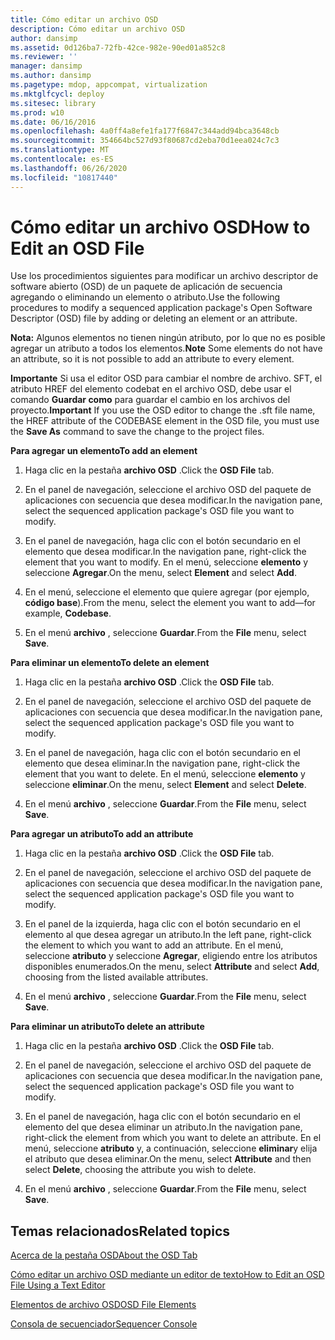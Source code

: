 ```yaml
---
title: Cómo editar un archivo OSD
description: Cómo editar un archivo OSD
author: dansimp
ms.assetid: 0d126ba7-72fb-42ce-982e-90ed01a852c8
ms.reviewer: ''
manager: dansimp
ms.author: dansimp
ms.pagetype: mdop, appcompat, virtualization
ms.mktglfcycl: deploy
ms.sitesec: library
ms.prod: w10
ms.date: 06/16/2016
ms.openlocfilehash: 4a0ff4a8efe1fa177f6847c344add94bca3648cb
ms.sourcegitcommit: 354664bc527d93f80687cd2eba70d1eea024c7c3
ms.translationtype: MT
ms.contentlocale: es-ES
ms.lasthandoff: 06/26/2020
ms.locfileid: "10817440"
---
```

# <span data-ttu-id="ff739-103">Cómo editar un archivo OSD</span><span class="sxs-lookup"><span data-stu-id="ff739-103">How to Edit an OSD File</span></span>


<span data-ttu-id="ff739-104">Use los procedimientos siguientes para modificar un archivo descriptor de software abierto (OSD) de un paquete de aplicación de secuencia agregando o eliminando un elemento o atributo.</span><span class="sxs-lookup"><span data-stu-id="ff739-104">Use the following procedures to modify a sequenced application package's Open Software Descriptor (OSD) file by adding or deleting an element or an attribute.</span></span>

<span data-ttu-id="ff739-105">**Nota:**  Algunos elementos no tienen ningún atributo, por lo que no es posible agregar un atributo a todos los elementos.</span><span class="sxs-lookup"><span data-stu-id="ff739-105">**Note** Some elements do not have an attribute, so it is not possible to add an attribute to every element.</span></span>

 

<span data-ttu-id="ff739-106">**Importante**  Si usa el editor OSD para cambiar el nombre de archivo. SFT, el atributo HREF del elemento codebat en el archivo OSD, debe usar el comando **Guardar como** para guardar el cambio en los archivos del proyecto.</span><span class="sxs-lookup"><span data-stu-id="ff739-106">**Important** If you use the OSD editor to change the .sft file name, the HREF attribute of the CODEBASE element in the OSD file, you must use the **Save As** command to save the change to the project files.</span></span>

 

**<span data-ttu-id="ff739-107">Para agregar un elemento</span><span class="sxs-lookup"><span data-stu-id="ff739-107">To add an element</span></span>**

1.  <span data-ttu-id="ff739-108">Haga clic en la pestaña **archivo OSD** .</span><span class="sxs-lookup"><span data-stu-id="ff739-108">Click the **OSD File** tab.</span></span>

2.  <span data-ttu-id="ff739-109">En el panel de navegación, seleccione el archivo OSD del paquete de aplicaciones con secuencia que desea modificar.</span><span class="sxs-lookup"><span data-stu-id="ff739-109">In the navigation pane, select the sequenced application package's OSD file you want to modify.</span></span>

3.  <span data-ttu-id="ff739-110">En el panel de navegación, haga clic con el botón secundario en el elemento que desea modificar.</span><span class="sxs-lookup"><span data-stu-id="ff739-110">In the navigation pane, right-click the element that you want to modify.</span></span> <span data-ttu-id="ff739-111">En el menú, seleccione **elemento** y seleccione **Agregar**.</span><span class="sxs-lookup"><span data-stu-id="ff739-111">On the menu, select **Element** and select **Add**.</span></span>

4.  <span data-ttu-id="ff739-112">En el menú, seleccione el elemento que quiere agregar (por ejemplo, **código base**).</span><span class="sxs-lookup"><span data-stu-id="ff739-112">From the menu, select the element you want to add—for example, **Codebase**.</span></span>

5.  <span data-ttu-id="ff739-113">En el menú **archivo** , seleccione **Guardar**.</span><span class="sxs-lookup"><span data-stu-id="ff739-113">From the **File** menu, select **Save**.</span></span>

**<span data-ttu-id="ff739-114">Para eliminar un elemento</span><span class="sxs-lookup"><span data-stu-id="ff739-114">To delete an element</span></span>**

1.  <span data-ttu-id="ff739-115">Haga clic en la pestaña **archivo OSD** .</span><span class="sxs-lookup"><span data-stu-id="ff739-115">Click the **OSD File** tab.</span></span>

2.  <span data-ttu-id="ff739-116">En el panel de navegación, seleccione el archivo OSD del paquete de aplicaciones con secuencia que desea modificar.</span><span class="sxs-lookup"><span data-stu-id="ff739-116">In the navigation pane, select the sequenced application package's OSD file you want to modify.</span></span>

3.  <span data-ttu-id="ff739-117">En el panel de navegación, haga clic con el botón secundario en el elemento que desea eliminar.</span><span class="sxs-lookup"><span data-stu-id="ff739-117">In the navigation pane, right-click the element that you want to delete.</span></span> <span data-ttu-id="ff739-118">En el menú, seleccione **elemento** y seleccione **eliminar**.</span><span class="sxs-lookup"><span data-stu-id="ff739-118">On the menu, select **Element** and select **Delete**.</span></span>

4.  <span data-ttu-id="ff739-119">En el menú **archivo** , seleccione **Guardar**.</span><span class="sxs-lookup"><span data-stu-id="ff739-119">From the **File** menu, select **Save**.</span></span>

**<span data-ttu-id="ff739-120">Para agregar un atributo</span><span class="sxs-lookup"><span data-stu-id="ff739-120">To add an attribute</span></span>**

1.  <span data-ttu-id="ff739-121">Haga clic en la pestaña **archivo OSD** .</span><span class="sxs-lookup"><span data-stu-id="ff739-121">Click the **OSD File** tab.</span></span>

2.  <span data-ttu-id="ff739-122">En el panel de navegación, seleccione el archivo OSD del paquete de aplicaciones con secuencia que desea modificar.</span><span class="sxs-lookup"><span data-stu-id="ff739-122">In the navigation pane, select the sequenced application package's OSD file you want to modify.</span></span>

3.  <span data-ttu-id="ff739-123">En el panel de la izquierda, haga clic con el botón secundario en el elemento al que desea agregar un atributo.</span><span class="sxs-lookup"><span data-stu-id="ff739-123">In the left pane, right-click the element to which you want to add an attribute.</span></span> <span data-ttu-id="ff739-124">En el menú, seleccione **atributo** y seleccione **Agregar**, eligiendo entre los atributos disponibles enumerados.</span><span class="sxs-lookup"><span data-stu-id="ff739-124">On the menu, select **Attribute** and select **Add**, choosing from the listed available attributes.</span></span>

4.  <span data-ttu-id="ff739-125">En el menú **archivo** , seleccione **Guardar**.</span><span class="sxs-lookup"><span data-stu-id="ff739-125">From the **File** menu, select **Save**.</span></span>

**<span data-ttu-id="ff739-126">Para eliminar un atributo</span><span class="sxs-lookup"><span data-stu-id="ff739-126">To delete an attribute</span></span>**

1.  <span data-ttu-id="ff739-127">Haga clic en la pestaña **archivo OSD** .</span><span class="sxs-lookup"><span data-stu-id="ff739-127">Click the **OSD File** tab.</span></span>

2.  <span data-ttu-id="ff739-128">En el panel de navegación, seleccione el archivo OSD del paquete de aplicaciones con secuencia que desea modificar.</span><span class="sxs-lookup"><span data-stu-id="ff739-128">In the navigation pane, select the sequenced application package's OSD file you want to modify.</span></span>

3.  <span data-ttu-id="ff739-129">En el panel de navegación, haga clic con el botón secundario en el elemento del que desea eliminar un atributo.</span><span class="sxs-lookup"><span data-stu-id="ff739-129">In the navigation pane, right-click the element from which you want to delete an attribute.</span></span> <span data-ttu-id="ff739-130">En el menú, seleccione **atributo** y, a continuación, seleccione **eliminar**y elija el atributo que desea eliminar.</span><span class="sxs-lookup"><span data-stu-id="ff739-130">On the menu, select **Attribute** and then select **Delete**, choosing the attribute you wish to delete.</span></span>

4.  <span data-ttu-id="ff739-131">En el menú **archivo** , seleccione **Guardar**.</span><span class="sxs-lookup"><span data-stu-id="ff739-131">From the **File** menu, select **Save**.</span></span>

## <span data-ttu-id="ff739-132">Temas relacionados</span><span class="sxs-lookup"><span data-stu-id="ff739-132">Related topics</span></span>


[<span data-ttu-id="ff739-133">Acerca de la pestaña OSD</span><span class="sxs-lookup"><span data-stu-id="ff739-133">About the OSD Tab</span></span>](about-the-osd-tab.md)

[<span data-ttu-id="ff739-134">Cómo editar un archivo OSD mediante un editor de texto</span><span class="sxs-lookup"><span data-stu-id="ff739-134">How to Edit an OSD File Using a Text Editor</span></span>](how-to-edit-an-osd-file-using-a-text-editor.md)

[<span data-ttu-id="ff739-135">Elementos de archivo OSD</span><span class="sxs-lookup"><span data-stu-id="ff739-135">OSD File Elements</span></span>](osd-file-elements.md)

[<span data-ttu-id="ff739-136">Consola de secuenciador</span><span class="sxs-lookup"><span data-stu-id="ff739-136">Sequencer Console</span></span>](sequencer-console.md)

 

 





